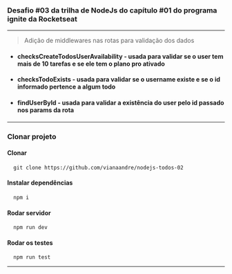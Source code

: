 ### Desafio #03 da trilha de NodeJs do capítulo #01 do programa ignite da Rocketseat

<hr />

> Adição de middlewares nas rotas para validação dos dados

- #### checksCreateTodosUserAvailability - usada para validar se o user tem mais de 10 tarefas e se ele tem o plano pro ativado
- #### checksTodoExists - usada para validar se o username existe e se o id informado pertence a algum todo
- #### findUserById - usada para validar a existência do user pelo id passado nos params da rota

<hr />

### Clonar projeto
#### Clonar 
```
  git clone https://github.com/vianaandre/nodejs-todos-02
```
#### Instalar dependências
```
  npm i
```
#### Rodar servidor
```
  npm run dev
```
#### Rodar os testes
```
  npm run test
```

<hr />

